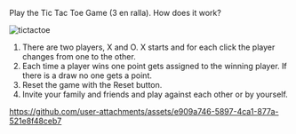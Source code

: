 Play the Tic Tac Toe Game (3 en ralla). How does it work?

![tictactoe](https://github.com/user-attachments/assets/5be1b077-0da1-402b-b92d-bd2590123b20)

  1. There are two players, X and O. X starts and for each click the player changes from one to the other.
  2. Each time a player wins one point gets assigned to the winning player. If there is a draw no one gets a point.
  3. Reset the game with the Reset button.
  4. Invite your family and friends and play against each other or by yourself.


https://github.com/user-attachments/assets/e909a746-5897-4ca1-877a-521e8f48ceb7

